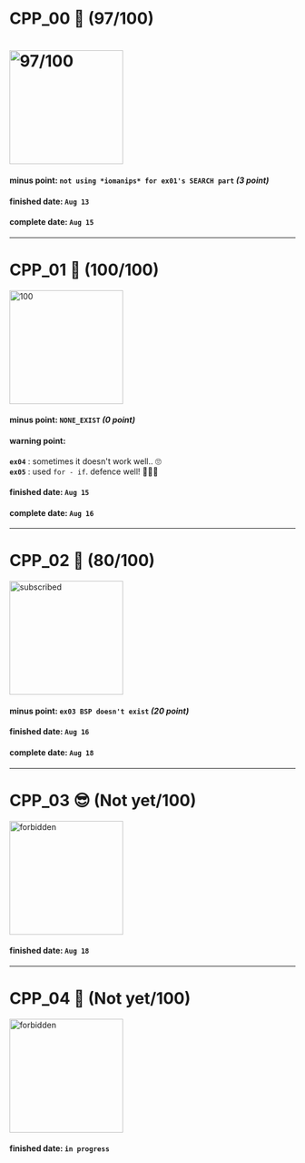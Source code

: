 # CPP_00 🍷 (97/100)

# <img width="200" alt="97/100" src="https://user-images.githubusercontent.com/35485904/129480121-b94f55a2-e5dc-4156-beff-2dea57165c4e.png">

#### minus point: `not using *iomanips* for ex01's SEARCH part` *(3 point)*

#### finished date: `Aug 13`
#### complete date: `Aug 15`

<hr>

# CPP_01 🍷 (100/100)

<img width="200" alt="100" src="https://user-images.githubusercontent.com/35485904/129510315-08af2253-a9eb-4d9a-b9a5-a721dec43e92.png">

#### minus point: `NONE_EXIST` *(0 point)*
#### warning point:
  **`ex04`** : sometimes it doesn't work well.. 🙄  
  **`ex05`** : used `for - if`. defence well! 🕵🏻‍♂️  

#### finished date: `Aug 15`
#### complete date: `Aug 16`

<hr>

# CPP_02 🍷 (80/100)

<img width="200" alt="subscribed" src="https://user-images.githubusercontent.com/35485904/129480199-357c8fc7-a444-408e-a502-436e24c1b41a.png">

#### minus point: `ex03 BSP doesn't exist` *(20 point)*

#### finished date: `Aug 16`
#### complete date: `Aug 18`

<hr>

# CPP_03 😎 (Not yet/100)

<img width="200" alt="forbidden" src="https://user-images.githubusercontent.com/35485904/129566234-0cd1e0dd-0f4e-4823-a4e5-ce0f8cad8d61.png">

#### finished date: `Aug 18`

<hr>

# CPP_04 🗿 (Not yet/100)

<img width="200" alt="forbidden" src="https://user-images.githubusercontent.com/35485904/129566234-0cd1e0dd-0f4e-4823-a4e5-ce0f8cad8d61.png">

#### finished date: `in progress`


